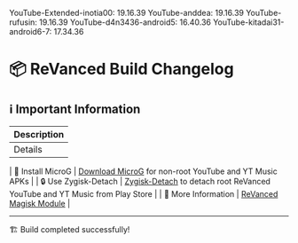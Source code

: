 YouTube-Extended-inotia00: 19.16.39
YouTube-anddea: 19.16.39
YouTube-rufusin: 19.16.39
YouTube-d4n3436-android5: 16.40.36
YouTube-kitadai31-android6-7: 17.34.36
# 📦 ReVanced Build Changelog

## ℹ️ Important Information
| Description |
|--------------------------------------------------|
| Details |

| 🔧 Install MicroG | [Download MicroG](https://github.com/ReVanced/GmsCore/releases) for non-root YouTube and YT Music APKs |
| 🔒 Use Zygisk-Detach | [Zygisk-Detach](https://github.com/j-hc/zygisk-detach) to detach root ReVanced YouTube and YT Music from Play Store |
| 📘 More Information | [ReVanced Magisk Module](https://github.com/j-hc/revanced-magisk-module) |



---
🏗️ Build completed successfully!

